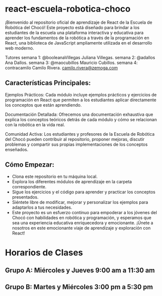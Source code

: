 # react-escuela-robotica-choco
¡Bienvenido al repositorio oficial  de aprendizaje de React de la Escuela de Robótica del Chocó! Este proyecto está diseñado para brindar a los estudiantes de la escuela una plataforma interactiva y educativa para aprender los fundamentos de la robótica a través de la programación en React, una biblioteca de JavaScript ampliamente utilizada en el desarrollo web moderno.

Tutores 
semana 1: @booleanaVillegas Juliana Villegas. 
semana 2: @adallos Ana Dallos.
semana 3: @maocubillos  Mauricio Cubillos.
semana 4: contracamilo Camilo Rivera. camilo.rivera@zemoga.com

## Características Principales:

Ejemplos Prácticos: Cada módulo incluye ejemplos prácticos y ejercicios de programación en React que permiten a los estudiantes aplicar directamente los conceptos que están aprendiendo.

Documentación Detallada: Ofrecemos una documentación exhaustiva que explica los conceptos teóricos detrás de cada módulo y cómo se relacionan con la robótica en la vida real.

Comunidad Activa: Los estudiantes y profesores de la Escuela de Robótica del Chocó pueden contribuir al repositorio, proponer mejoras, discutir problemas y compartir sus propias implementaciones de los conceptos enseñados.

## Cómo Empezar:
- Clona este repositorio en tu máquina local.
- Explora los diferentes módulos de aprendizaje en la carpeta correspondiente.
- Sigue los ejercicios y el código para aprender y practicar los conceptos presentados.
- Siéntete libre de modificar, mejorar y personalizar los ejemplos para adaptarlos a tus necesidades.
- Este proyecto es un esfuerzo continuo para empoderar a los jóvenes del Chocó con habilidades en robótica y programación, y esperamos que sea una experiencia educativa enriquecedora y emocionante. ¡Únete a nosotros en este emocionante viaje de aprendizaje y exploración con React!

# Horarios de Clases
## Grupo A: Miércoles y Jueves 9:00 am a 11:30 am
## Grupo B: Martes y Miércoles 3:00 pm a 5:30 pm




